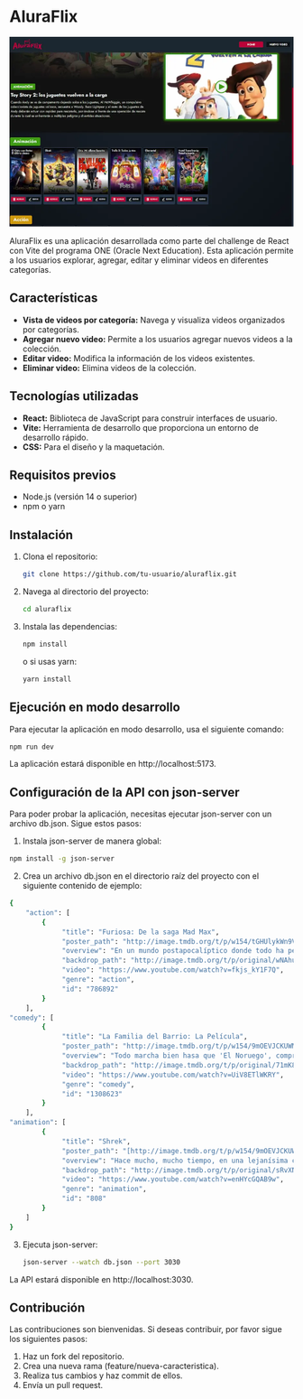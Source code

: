 # AluraFlix

![Imagen del Proyecto](https://raw.githubusercontent.com/AletzMan/ImagesStorage/main/Screenshot_aluraflix.webp)

AluraFlix es una aplicación desarrollada como parte del challenge de React con Vite del programa ONE (Oracle Next Education). Esta aplicación permite a los usuarios explorar, agregar, editar y eliminar videos en diferentes categorías.

## Características

- **Vista de videos por categoría:** Navega y visualiza videos organizados por categorías.
- **Agregar nuevo video:** Permite a los usuarios agregar nuevos videos a la colección.
- **Editar video:** Modifica la información de los videos existentes.
- **Eliminar video:** Elimina videos de la colección.

## Tecnologías utilizadas

- **React:** Biblioteca de JavaScript para construir interfaces de usuario.
- **Vite:** Herramienta de desarrollo que proporciona un entorno de desarrollo rápido.
- **CSS:** Para el diseño y la maquetación.

## Requisitos previos

- Node.js (versión 14 o superior)
- npm o yarn

## Instalación

1. Clona el repositorio:

    ```bash
    git clone https://github.com/tu-usuario/aluraflix.git
    ```

2. Navega al directorio del proyecto:

    ```bash
    cd aluraflix
    ```

3. Instala las dependencias:

    ```bash
    npm install
    ```

    o si usas yarn:

    ```bash
    yarn install
    ```

## Ejecución en modo desarrollo

Para ejecutar la aplicación en modo desarrollo, usa el siguiente comando:

```bash
npm run dev
```

La aplicación estará disponible en http://localhost:5173.

## Configuración de la API con json-server

Para poder probar la aplicación, necesitas ejecutar json-server con un archivo db.json. Sigue estos pasos:

1. Instala json-server de manera global:
```bash
npm install -g json-server
```
2. Crea un archivo db.json en el directorio raíz del proyecto con el siguiente contenido de ejemplo:
```bash
{
    "action": [
        {
             "title": "Furiosa: De la saga Mad Max",
             "poster_path": "http://image.tmdb.org/t/p/w154/tGHUlykWn9V2IIQ4ZaATIAq9VLB.jpg",
             "overview": "En un mundo postapocalíptico donde todo ha perdido su valor.",
             "backdrop_path": "http://image.tmdb.org/t/p/original/wNAhuOZ3Zf84jCIlrcI6JhgmY5q.jpg",
             "video": "https://www.youtube.com/watch?v=fkjs_kY1F7Q",
             "genre": "action",
             "id": "786892"
        }
    ],
"comedy": [
        {
             "title": "La Familia del Barrio: La Película",
             "poster_path": "http://image.tmdb.org/t/p/w154/9mOEVJCKUWMxTABooY1U0FSwfi6.jpg",
             "overview": "Todo marcha bien hasa que 'El Noruego', compra una máquina del tiempo.",
             "backdrop_path": "http://image.tmdb.org/t/p/original/71mK8XRo1WnZczgRUYSwZJ169Ff.jpg",
             "video": "https://www.youtube.com/watch?v=UiV8ETlWKRY",
             "genre": "comedy",
             "id": "1308623"
        }
    ],
"animation": [
        {
             "title": "Shrek",
             "poster_path": "[http://image.tmdb.org/t/p/w154/9mOEVJCKUWMxTABooY1U0FSwfi6.jpg](http://image.tmdb.org/t/p/w154/jTQONM7jt1yv2lL972TtmWO0UIZ.jpg)",
             "overview": "Hace mucho, mucho tiempo, en una lejanísima ciénaga vivía un intratable.",
             "backdrop_path": "http://image.tmdb.org/t/p/original/sRvXNDItGlWCqtO3j6wks52FmbD.jpg",
             "video": "https://www.youtube.com/watch?v=enHYcGQAB9w",
             "genre": "animation",
             "id": "808"
        }
    ]
}
```
3. Ejecuta json-server:
   ```bash
   json-server --watch db.json --port 3030
    ```

La API estará disponible en http://localhost:3030.

## Contribución

Las contribuciones son bienvenidas. Si deseas contribuir, por favor sigue los siguientes pasos:

1. Haz un fork del repositorio.
2. Crea una nueva rama (feature/nueva-caracteristica).
3. Realiza tus cambios y haz commit de ellos.
4. Envía un pull request.
